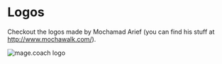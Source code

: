 # Logos
Checkout the logos made by Mochamad Arief (you can find his stuff at http://www.mochawalk.com/).

![mage.coach logo](https://raw.githubusercontent.com/magecoach/logo/master/Bitmap/MageCoach-Profile2.png)
